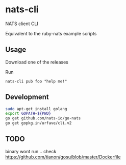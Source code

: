 # nats-cli
NATS client CLI

Equivalent to the ruby-nats example scripts

## Usage

Download one of the releases

Run

```
nats-cli pub foo "help me!"
```

## Development
```bash
sudo apt-get install golang
export GOPATH=${PWD}
go get github.com/nats-io/go-nats
go get gopkg.in/urfave/cli.v2
```

## TODO
binary wont run .. check https://github.com/tianon/gosu/blob/master/Dockerfile
